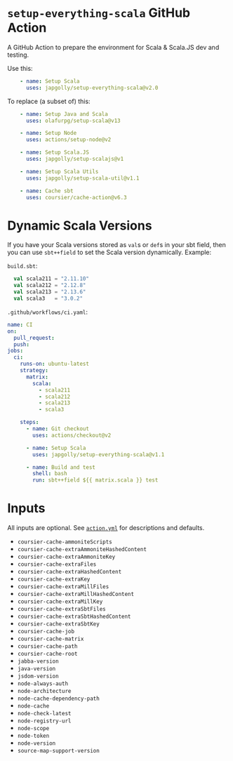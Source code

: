 # `setup-everything-scala` GitHub Action

A GitHub Action to prepare the environment for Scala & Scala.JS dev and testing.

Use this:

```yaml
    - name: Setup Scala
      uses: japgolly/setup-everything-scala@v2.0
```

To replace (a subset of) this:

```yaml
    - name: Setup Java and Scala
      uses: olafurpg/setup-scala@v13

    - name: Setup Node
      uses: actions/setup-node@v2

    - name: Setup Scala.JS
      uses: japgolly/setup-scalajs@v1

    - name: Setup Scala Utils
      uses: japgolly/setup-scala-util@v1.1

    - name: Cache sbt
      uses: coursier/cache-action@v6.3
```

# Dynamic Scala Versions

If you have your Scala versions stored as `val`s or `def`s in your sbt field, then you can use `sbt++field` to set
the Scala version dynamically. Example:

`build.sbt`:
```scala
  val scala211 = "2.11.10"
  val scala212 = "2.12.8"
  val scala213 = "2.13.6"
  val scala3   = "3.0.2"
```

`.github/workflows/ci.yaml`:
```yml
name: CI
on:
  pull_request:
  push:
jobs:
  ci:
    runs-on: ubuntu-latest
    strategy:
      matrix:
        scala:
          - scala211
          - scala212
          - scala213
          - scala3

    steps:
      - name: Git checkout
        uses: actions/checkout@v2

      - name: Setup Scala
        uses: japgolly/setup-everything-scala@v1.1

      - name: Build and test
        shell: bash
        run: sbt++field ${{ matrix.scala }} test
```

# Inputs

All inputs are optional.
See [`action.yml`](https://github.com/japgolly/setup-everything-scala/blob/master/action.yml) for descriptions and defaults.

* `coursier-cache-ammoniteScripts`
* `coursier-cache-extraAmmoniteHashedContent`
* `coursier-cache-extraAmmoniteKey`
* `coursier-cache-extraFiles`
* `coursier-cache-extraHashedContent`
* `coursier-cache-extraKey`
* `coursier-cache-extraMillFiles`
* `coursier-cache-extraMillHashedContent`
* `coursier-cache-extraMillKey`
* `coursier-cache-extraSbtFiles`
* `coursier-cache-extraSbtHashedContent`
* `coursier-cache-extraSbtKey`
* `coursier-cache-job`
* `coursier-cache-matrix`
* `coursier-cache-path`
* `coursier-cache-root`
* `jabba-version`
* `java-version`
* `jsdom-version`
* `node-always-auth`
* `node-architecture`
* `node-cache-dependency-path`
* `node-cache`
* `node-check-latest`
* `node-registry-url`
* `node-scope`
* `node-token`
* `node-version`
* `source-map-support-version`
